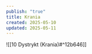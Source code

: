 ```yaml
---
publish: "true"
title: Krania
created: 2025-05-10
updated: 2025-05-11
---
```

![[10 Dystrykt (Krania)#^12b646]]